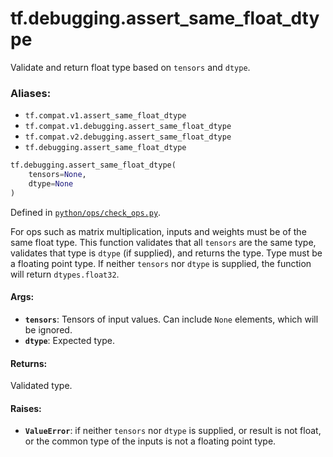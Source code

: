 <div itemscope itemtype="http://developers.google.com/ReferenceObject">
<meta itemprop="name" content="tf.debugging.assert_same_float_dtype" />
<meta itemprop="path" content="Stable" />
</div>

# tf.debugging.assert_same_float_dtype

Validate and return float type based on `tensors` and `dtype`.

### Aliases:

* `tf.compat.v1.assert_same_float_dtype`
* `tf.compat.v1.debugging.assert_same_float_dtype`
* `tf.compat.v2.debugging.assert_same_float_dtype`
* `tf.debugging.assert_same_float_dtype`

``` python
tf.debugging.assert_same_float_dtype(
    tensors=None,
    dtype=None
)
```



Defined in [`python/ops/check_ops.py`](/code/stable/tensorflow/python/ops/check_ops.py).

<!-- Placeholder for "Used in" -->

For ops such as matrix multiplication, inputs and weights must be of the
same float type. This function validates that all `tensors` are the same type,
validates that type is `dtype` (if supplied), and returns the type. Type must
be a floating point type. If neither `tensors` nor `dtype` is supplied,
the function will return `dtypes.float32`.

#### Args:


* <b>`tensors`</b>: Tensors of input values. Can include `None` elements, which will be
    ignored.
* <b>`dtype`</b>: Expected type.


#### Returns:

Validated type.



#### Raises:


* <b>`ValueError`</b>: if neither `tensors` nor `dtype` is supplied, or result is not
    float, or the common type of the inputs is not a floating point type.